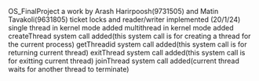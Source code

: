 OS_FinalProject
a work by Arash Harirpoosh(9731505) and Matin Tavakoli(9631805)
ticket locks and reader/writer implemented (20/1/24)
single thread in kernel mode added
multithread in kernel mode added
createThread system call added(this system call is for creating a thread for the current process)
getThreadid system call added(this system call is for returning current thread)
exitThread system call added(this system call is for exitting current thread)
joinThread system call added(current thread waits for another thread to terminate)
